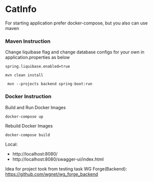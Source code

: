 # CatInfo
For starting application prefer docker-compose, but you also can use maven
### Maven Instruction
Change liquibase flag and change database configs for your own in application.properties as below 
````
spring.liquibase.enabled=true
````
````
mvn clean install
````
````
 mvn --projects backend spring-boot:run
````
### Docker Instruction
Build and Run Docker Images
````
docker-compose up
````
Rebuild Docker Images
````
docker-compose build
````
Local:
   + http://localhost:8080/
   + http://localhost:8080/swagger-ui/index.html

Idea for project took from testing task WG Forge(Backend): https://github.com/wgnet/wg_forge_backend
